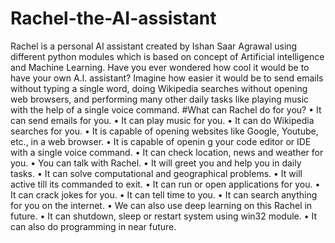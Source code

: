 # Rachel-the-AI-assistant

Rachel is a personal AI assistant created by Ishan Saar Agrawal using different python modules which is based on concept of Artificial intelligence and Machine Learning. Have you ever wondered how cool it would be to have your own A.I. assistant? Imagine how easier it would be to send emails without typing a single word, doing Wikipedia searches without opening web browsers, and performing many other daily tasks like playing music with the help of a single voice command. #What can Rachel do for you? • It can send emails for you. • It can play music for you. • It can do Wikipedia searches for you. • It is capable of opening websites like Google, Youtube, etc., in a web browser. • It is capable of openin g your code editor or IDE with a single voice command. • It can check location, news and weather for you. • You can talk with Rachel. • It will greet you and help you in daily tasks. • It can solve computational and geographical problems. • It will active till its commanded to exit. • It can run or open applications for you. • It can crack jokes for you. • It can tell time to you. • It can search anything for you on the internet. • We can also use deep learning on this Rachel in future. • It can shutdown, sleep or restart system using win32 module. • It can also do programming in near future.
